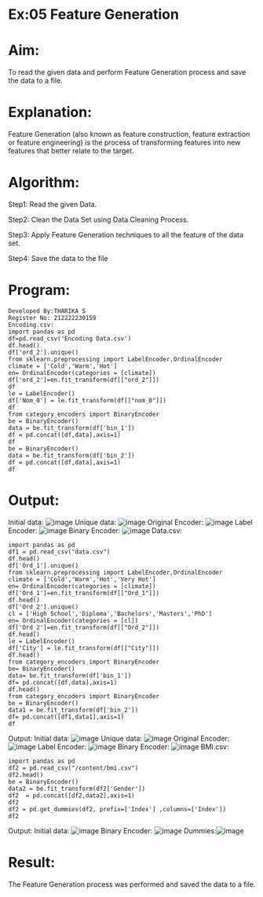 # Ex:05 Feature Generation
# Aim:
To read the given data and perform Feature Generation process and save the data to a file.
# Explanation:
Feature Generation (also known as feature construction, feature extraction or feature engineering) is the process of transforming features into new features that better relate to the target.
# Algorithm:
Step1: Read the given Data.

Step2: Clean the Data Set using Data Cleaning Process.

Step3: Apply Feature Generation techniques to all the feature of the data set.

Step4: Save the data to the file
# Program:
```
Developed By:THARIKA S
Register No: 212222230159
Encoding.csv:
import pandas as pd
df=pd.read_csv('Encoding Data.csv')
df.head()
df['ord_2'].unique()
from sklearn.preprocessing import LabelEncoder,OrdinalEncoder
climate = ['Cold','Warm','Hot']
en= OrdinalEncoder(categories = [climate])
df['ord_2']=en.fit_transform(df[["ord_2"]])
df
le = LabelEncoder()
df['Nom_0'] = le.fit_transform(df[["nom_0"]])
df  
from category_encoders import BinaryEncoder
be = BinaryEncoder()
data = be.fit_transform(df['bin_1'])
df = pd.concat([df,data],axis=1)
df
be = BinaryEncoder()
data = be.fit_transform(df['bin_2'])
df = pd.concat([df,data],axis=1)
df
```
# Output:
Initial data:
![image](https://github.com/tharikasankar/ODD2023-Datascience-Ex-05/assets/119475507/8d8972ac-6ddd-49be-8c14-bfb3b5d142b6)
Unique data:
![image](https://github.com/tharikasankar/ODD2023-Datascience-Ex-05/assets/119475507/9f52fcdf-43b9-47ac-8f04-0bc9e753b15c)
Original Encoder:
![image](https://github.com/tharikasankar/ODD2023-Datascience-Ex-05/assets/119475507/3546b81c-3d03-45c6-a127-e079e5881250)
Label Encoder:
![image](https://github.com/tharikasankar/ODD2023-Datascience-Ex-05/assets/119475507/b35457bd-a202-46b9-b5f7-c198292bcc53)
Binary Encoder:
![image](https://github.com/tharikasankar/ODD2023-Datascience-Ex-05/assets/119475507/8dae6ff8-7d2b-487a-99ba-e8d4268aa1d2)
Data.csv:
```
import pandas as pd
df1 = pd.read_csv("data.csv")
df.head()
df['Ord_1'].unique()
from sklearn.preprocessing import LabelEncoder,OrdinalEncoder
climate = ['Cold','Warm','Hot','Very Hot']
en= OrdinalEncoder(categories = [climate])
df['Ord_1']=en.fit_transform(df[["Ord_1"]])
df.head()
df['Ord_2'].unique()
cl = ['High School','Diploma','Bachelors','Masters','PhD']
en= OrdinalEncoder(categories = [cl])
df['Ord_2']=en.fit_transform(df[["Ord_2"]])
df.head()
le = LabelEncoder()
df['City'] = le.fit_transform(df[["City"]])
df.head()
from category_encoders import BinaryEncoder
be= BinaryEncoder()
data= be.fit_transform(df['bin_1'])
df= pd.concat([df,data],axis=1)
df.head()
from category_encoders import BinaryEncoder
be = BinaryEncoder()
data1 = be.fit_transform(df['bin_2'])
df= pd.concat([df1,data1],axis=1)
df
```
Output:
Initial data:
![image](https://github.com/tharikasankar/ODD2023-Datascience-Ex-05/assets/119475507/ac1538a0-84e4-4d75-a6a5-bd0a65317937)
Unique data:
![image](https://github.com/tharikasankar/ODD2023-Datascience-Ex-05/assets/119475507/b0066e6f-1a06-4751-a804-b7990e7be922)
Original Encoder:
![image](https://github.com/tharikasankar/ODD2023-Datascience-Ex-05/assets/119475507/2ef4204c-9c44-4db5-8be1-a0c5c54c896c)
Label Encoder:
![image](https://github.com/tharikasankar/ODD2023-Datascience-Ex-05/assets/119475507/90d664fc-e45a-46ca-8f5d-a38e207f4706)
Binary Encoder:
![image](https://github.com/tharikasankar/ODD2023-Datascience-Ex-05/assets/119475507/b27bdd7c-a6fa-4b88-80a3-db7bfc040d3c)
BMI.csv:
```
import pandas as pd
df2 = pd.read_csv("/content/bmi.csv")
df2.head()
be = BinaryEncoder()
data2 = be.fit_transform(df2['Gender'])
df2  = pd.concat([df2,data2],axis=1)
df2
df2 = pd.get_dummies(df2, prefix=['Index'] ,columns=['Index'])
df2
```
Output:
Initial data:
![image](https://github.com/tharikasankar/ODD2023-Datascience-Ex-05/assets/119475507/677aab48-b80d-4029-841d-be6926ca5d8e)
Binary Encoder:
![image](https://github.com/tharikasankar/ODD2023-Datascience-Ex-05/assets/119475507/7b33bcd7-1126-4bc6-aad8-4c5697b73ca2)
Dummies:![image](https://github.com/tharikasankar/ODD2023-Datascience-Ex-05/assets/119475507/491ea61e-3071-4d08-a17d-36349de40054)

# Result:
The Feature Generation process was performed and saved the data to a file.



